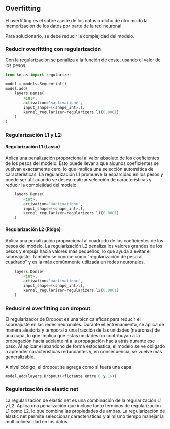 
## Overfitting

El overfitting es el sobre ajuste de los datos o dicho de otro modo la memorización de los datos por parte de la red neuronal

Para solucionarlo, se debe reducir la complejidad del modelo.

### Reducir overfitting con regularización

Con la regularización se penaliza a la función de coste, usando el valor de los pesos.

``` python
from keras import regularizer

model = models.Sequential()
model.add(
    layers.Dense(
        <int>,
        activation='<activation>',
        input_shape=(<shape_int>,),
        kernel_regularizer=regularizers.l1(0.0001)
    )
)

```

### Regularización L1 y L2:

#### Regularización L1 (Lasso)

Aplica una penalización proporcional al valor absoluto de los coeficientes de los pesos del modelo. Esto puede llevar a que algunos coeficientes se vuelvan exactamente cero, lo que implica una selección automática de características. La regularización L1 promueve la esparcidad en los pesos y puede ser útil cuando se desea realizar selección de características y reducir la complejidad del modelo.

``` python
    layers.Dense(
        <int>,
        activation='<activation>',
        input_shape=(<shape_int>,),
        kernel_regularizer=regularizers.l1(0.0001)
    )
```

#### Regularización L2 (Ridge)

Aplica una penalización proporcional al cuadrado de los coeficientes de los pesos del modelo. La regularización L2 penaliza los valores grandes de los pesos y empuja hacia valores más pequeños, lo que ayuda a evitar el sobreajuste. También se conoce como "regularización de peso al cuadrado" y es la más comúnmente utilizada en redes neuronales.

``` python
    layers.Dense(
        <int>,
        activation='<activation>',
        input_shape=(<shape_int>,),
        kernel_regularizer=regularizers.l2(0.0001)
    )
```

### Reducir el overfitting con dropout

El regularizador de Dropout es una técnica eficaz para reducir el sobreajuste en las redes neuronales. Durante el entrenamiento, se aplica de manera aleatoria y temporal a una fracción de las unidades (neuronas) de una capa, lo que implica que estas unidades no contribuyan a la propagación hacia adelante ni a la propagación hacia atrás durante ese paso. Al aplicar el abandono de forma estocástica, el modelo se ve obligado a aprender características redundantes y, en consecuencia, se vuelve más generalizable.

A nivel código, el dropout se agrega como si fuera una capa.

``` python
model.add(layers.Dropout(<flotante entre 0 y 1>))
```

### Regularización de elastic net

La regularización de elastic net es una combinación de la regularización L1 y L2. Aplica una penalización que incluye tanto términos de regularización L1 como L2, lo que combina las propiedades de ambas. La regularización de elastic net permite seleccionar características y al mismo tiempo manejar la multicolinealidad en los datos.